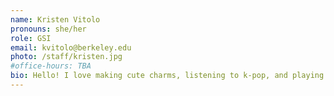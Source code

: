 ```yaml
---
name: Kristen Vitolo
pronouns: she/her
role: GSI
email: kvitolo@berkeley.edu
photo: /staff/kristen.jpg
#office-hours: TBA
bio: Hello! I love making cute charms, listening to k-pop, and playing ddr. I'm so excited for another great summer with data 8 ;)
---
```

